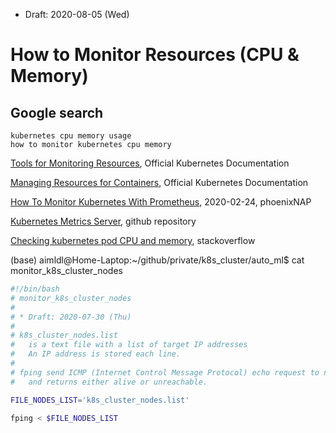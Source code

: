 * Draft: 2020-08-05 (Wed)

# How to Monitor Resources (CPU & Memory)

## Google search

```text
kubernetes cpu memory usage
how to monitor kubernetes cpu memory
```

[Tools for Monitoring Resources](cloud.google.com/tpu), Official Kubernetes Documentation

[Managing Resources for Containers](https://kubernetes.io/docs/concepts/configuration/manage-resources-containers/), Official Kubernetes Documentation

[How To Monitor Kubernetes With Prometheus](https://phoenixnap.com/kb/prometheus-kubernetes-monitoring), 2020-02-24, phoenixNAP

[Kubernetes Metrics Server](https://github.com/kubernetes-sigs/metrics-server), github repository

[Checking kubernetes pod CPU and memory](https://stackoverflow.com/questions/54531646/checking-kubernetes-pod-cpu-and-memory), stackoverflow



(base) aimldl@Home-Laptop:~/github/private/k8s_cluster/auto_ml$ cat monitor_k8s_cluster_nodes 

```bash
#!/bin/bash
# monitor_k8s_cluster_nodes
# 
# * Draft: 2020-07-30 (Thu)
#
# k8s_cluster_nodes.list
#   is a text file with a list of target IP addresses
#   An IP address is stored each line.
#
# fping send ICMP (Internet Control Message Protocol) echo request to network hosts
#   and returns either alive or unreachable.

FILE_NODES_LIST='k8s_cluster_nodes.list'

fping < $FILE_NODES_LIST
```

